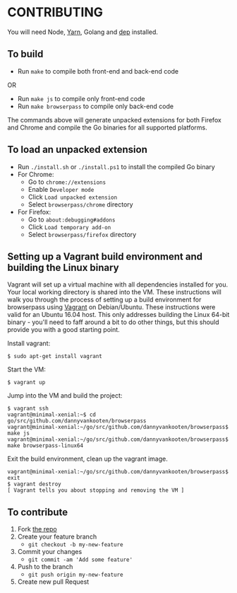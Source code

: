 # CONTRIBUTING

You will need Node, [Yarn](https://yarnpkg.com/), Golang and [dep](https://github.com/golang/dep) installed.

## To build
- Run `make` to compile both front-end and back-end code

OR

- Run `make js` to compile only front-end code
- Run `make browserpass` to compile only back-end code

The commands above will generate unpacked extensions for both Firefox and Chrome and compile the Go binaries for all supported platforms.

## To load an unpacked extension
- Run `./install.sh` or `./install.ps1` to install the compiled Go binary
- For Chrome:
    - Go to `chrome://extensions`
    - Enable `Developer mode`
    - Click `Load unpacked extension`
    - Select `browserpass/chrome` directory
- For Firefox:
    - Go to `about:debugging#addons`
    - Click `Load temporary add-on`
    - Select `browserpass/firefox` directory

## Setting up a Vagrant build environment and building the Linux binary

Vagrant will set up a virtual machine with all dependencies installed for you. Your local working directory is shared into the VM.
These instructions will walk you through the process of setting up a build environment for browserpass using [Vagrant](https://www.vagrantup.com/) on Debian/Ubuntu. These instructions were valid for an Ubuntu 16.04 host. This only addresses building the Linux 64-bit binary - you'll need to faff around a bit to do other things, but this should provide you with a good starting point.

Install vagrant:
```shell
$ sudo apt-get install vagrant
```

Start the VM:
```shell
$ vagrant up
```

Jump into the VM and build the project:
```shell
$ vagrant ssh
vagrant@minimal-xenial:~$ cd go/src/github.com/dannyvankooten/browserpass
vagrant@minimal-xenial:~/go/src/github.com/dannyvankooten/browserpass$ make js
vagrant@minimal-xenial:~/go/src/github.com/dannyvankooten/browserpass$ make browserpass-linux64
```

Exit the build environment, clean up the vagrant image.
```shell
vagrant@minimal-xenial:~/go/src/github.com/dannyvankooten/browserpass$ exit
$ vagrant destroy
[ Vagrant tells you about stopping and removing the VM ]
```

## To contribute

1. Fork [the repo](https://github.com/dannyvankooten/browserpass)
2. Create your feature branch
   * `git checkout -b my-new-feature`
3. Commit your changes
   * `git commit -am 'Add some feature'`
4. Push to the branch
   * `git push origin my-new-feature`
5. Create new pull Request
